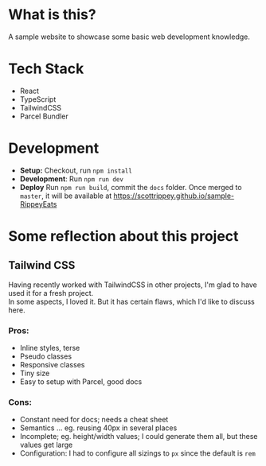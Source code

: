 # What is this?
A sample website to showcase some basic web development knowledge.

# Tech Stack
- React
- TypeScript
- TailwindCSS
- Parcel Bundler

# Development

- **Setup:** Checkout, run `npm install`
- **Development**: Run `npm run dev`
- **Deploy** Run `npm run build`, commit the `docs` folder.  Once merged to `master`, it will be available at https://scottrippey.github.io/sample-RippeyEats



# Some reflection about this project

## Tailwind CSS
Having recently worked with TailwindCSS in other projects, I'm glad to have used it for a fresh project.  
In some aspects, I loved it.  But it has certain flaws, which I'd like to discuss here.  

### Pros:
- Inline styles, terse
- Pseudo classes
- Responsive classes
- Tiny size
- Easy to setup with Parcel, good docs

### Cons:
- Constant need for docs; needs a cheat sheet
- Semantics ... eg. reusing 40px in several places
- Incomplete; eg. height/width values; I could generate them all, but these values get large
- Configuration: I had to configure all sizings to `px` since the default is `rem`
